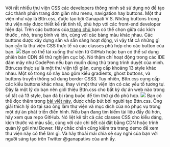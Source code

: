 Với rất nhiều thư viện CSS các developers thông minh sẽ sử dụng nó để tạo các thành phần trang đơn giản như menu, navigation hay buttons.
Một thư viện như vậy là Bttn.css, được tạo bởi  Ganapati V S. Những buttons trong thư viện này được thiết kế rất tinh tế, phù hợp với các front-end developer hiện đại.
Trên các buttons của[ trang chủ ](https://bttn.surge.sh/) bạn có thể chọn giữa các kích thước , nhỏ, trung bình và lớn, cùng với các bảng màu khác nhau. Các buttons được xây dựng sẵn và sẵn sàng hoạt động, vì vậy tất cả những gì bạn cần là thư viện CSS thực tế và các classes phù hợp cho các button của bạn. 
![](https://images.viblo.asia/37111fab-5edb-498c-9b70-39c612ad186c.jpg)
Bạn có thể tải xuống thư viện từ GitHub hoặc bạn có thể sử dụng phiên bản CDN để thử nghiệm cục bộ. Nó thậm chí hoạt động trong các IDE đám mây như CodePen nếu bạn muốn dùng thử trong trình duyệt của mình.
Bttn.css thực sự là một thư viện tối giản, cung cấp khoảng 13 style khác nhau. Một số trong số này bao gồm kiểu gradients, ghost buttons, và buttons truyền thống sử dụng border CSS3.
Tuy nhiên, Bttn.css cung cấp các kiểu buttons khác nhau, thay vì một thư viện lớn có các yếu tố tương tự. Đây là một lý do bạn nên giới thiệu Bttn.css cho bất kỳ dự án web nào trong số tất cả 13 style, bạn đã bị ràng buộc để tìm thứ gì đó phù hợp.
![](https://images.viblo.asia/5bc42927-b1e1-4757-8e28-7afcb292d8fd.jpg)
Bạn có thể đọc thêm trong [bài viết  này](https://medium.com/@ganapativs/bttn-css-awesome-buttons-for-awesome-projects-baa2486bcb3d), được chấp bút bởi người tạo Bttn.css. Ông giải thích lý do tại sao ông làm thư viện và mục đích của nó phục vụ trong một dự án phát triển điển hình.
Nếu bạn đang tìm kiếm tài liệu đầy đủ hơn, hãy xem qua repo GitHub. Nó liệt kê tất cả các classes CSS cho kiểu dáng, kích thước và màu sắc, cùng với các chi tiết cài đặt bằng CDN hoặc trình quản lý gói như Bower.
Hãy chắc chắn cũng kiểm tra trang demo để xem thư viện này có thể làm gì. Và hãy thoải mái chia sẻ suy nghĩ của bạn với người sáng tạo trên Twitter @ganapativs của anh ấy.